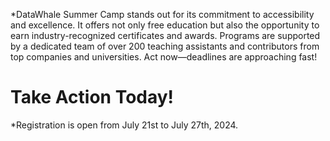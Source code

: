 *DataWhale Summer Camp stands out for its commitment to accessibility and excellence. It offers not only free education but also the opportunity to earn industry-recognized certificates and awards. Programs are supported by a dedicated team of over 200 teaching assistants and contributors from top companies and universities. Act now—deadlines are approaching fast!
# Take Action Today!
 *Registration is open from July 21st to July 27th, 2024.


